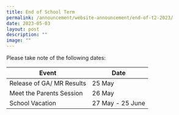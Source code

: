 ```yaml
---
title: End of School Term
permalink: /announcement/website-announcement/end-of-t2-2023/
date: 2023-05-03
layout: post
description: ""
image: ""
---
```

Please take note of the following dates:

|Event| Date|
| -------- | -------- |
|Release of GA/ MR Results | 25 May|  
|Meet the Parents Session | 26 May|
|School Vacation| 27 May - 25 June|
